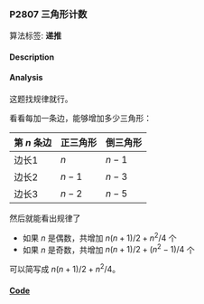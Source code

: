 ### P2807 三角形计数

算法标签: **递推**


#### Description

#### Analysis

这题找规律就行。

看看每加一条边，能够增加多少三角形：

| 第 $n$ 条边  | 正三角形 | 倒三角形 |
| -- | -- | -- |
| 边长1 | $n$ | $n - 1$ |
| 边长2 | $n - 1$ | $n -3$ |
| 边长3 | $n - 2$ | $n - 5$ |

然后就能看出规律了

- 如果 $n$ 是偶数，共增加 $n(n+1)/2 + n^2/4$ 个
- 如果 $n$ 是奇数，共增加 $n(n + 1)/2 + (n^2 - 1)/4$ 个

可以简写成 $n(n + 1) /2 + n^2 / 4$。

#### [Code](../cpp/p2807.cpp) 

